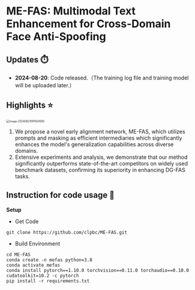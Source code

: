 # ME-FAS: Multimodal Text Enhancement for Cross-Domain Face Anti-Spoofing

## Updates ⏱️

- **2024-08-20**: Code released.（The training log file and training model will be uploaded later.）

## Highlights ⭐

<img src="https://clpbc-pic.oss-cn-nanjing.aliyuncs.com/img/202408210915632.png" alt="image-20240821091504565" style="zoom:50%;" />

1. We propose a novel early alignment network, ME-FAS, which utilizes prompts and masking as efficient intermediaries which significantly enhances the model's generalization capabilities across diverse domains.
2.  Extensive experiments and analysis, we demonstrate that our method significantly outperforms state-of-the-art competitors on widely used benchmark datasets, confirming its superiority in enhancing DG-FAS tasks.

## Instruction for code usage 📄

**Setup**

- Get Code

```shell
git clone https://github.com/clpbc/ME-FAS.git
```

- Build Environment

```shell
cd ME-FAS
conda create -n mefas python=3.8
conda activate mefas
conda install pytorch==1.10.0 torchvision==0.11.0 torchaudio==0.10.0 cudatoolkit=10.2 -c pytorch
pip install -r requirements.txt
```

